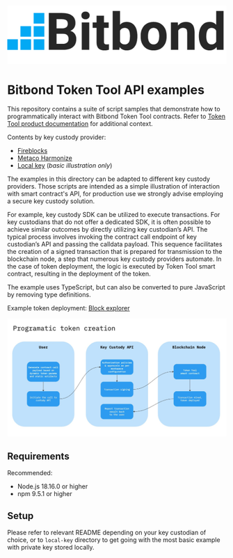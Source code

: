 ![Bitbond logo](docs/bitbond-logo.png)

# Bitbond Token Tool API examples
This repository contains a suite of script samples that demonstrate how to
programmatically interact with Bitbond Token Tool contracts. Refer to [Token Tool product documentation](https://docs.bitbond.com/asset-tokenization-suite/token-tool/intro-token-tool) for additional context.

Contents by key custody provider:
* [Fireblocks](./fireblocks/README.md)
* [Metaco Harmonize](./metaco/README.md)
* [Local key](./local-key/README.md) (*basic illustration only*)

The examples in this directory can be adapted to different key custody providers.
Those scripts are intended as a simple illustration of interaction with smart contract's API, for production use we strongly advise employing a secure key custody solution.

For example, key custody SDK can be utilized to execute transactions. For key custodians that do not offer a dedicated SDK, it is often possible to achieve similar outcomes by directly utilizing key custodian’s API. The typical process involves invoking the contract call endpoint of key custodian’s API and passing the calldata payload. This sequence facilitates the creation of a signed transaction that is prepared for transmission to the blockchain node, a step that numerous key custody providers automate. In the case of token deployment, the logic is executed by Token Tool smart contract, resulting in the deployment of the token.

The example uses TypeScript, but can also be converted to pure
JavaScript by removing type definitions.

Example token deployment: [Block explorer](https://mumbai.polygonscan.com/tx/0xd366367005e841cc97e0ffd02002114dfae41222559116b54f56298d45bf057d)

![Token creation diagram](docs/creation-diagram.jpg)

## Requirements
Recommended:
- Node.js 18.16.0 or higher
- npm 9.5.1 or higher

## Setup
Please refer to relevant README depending on your key custodian of choice, or to `local-key` directory to get going with the most basic example with private key stored locally.
